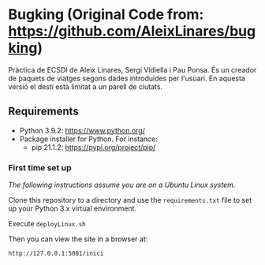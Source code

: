 # Bugking (Original Code from: https://github.com/AleixLinares/bugking)

Pràctica de ECSDI de Aleix Linares, Sergi Vidiella i Pau Ponsa. És un creador de paquets de viatges segons dades introduides
per l'usuari. En aquesta versió el destí està limitat a un parell de ciutats.

## Requirements

- Python 3.9.2: https://www.python.org/
- Package installer for Python. For instance:
    - pip 21.1.2: https://pypi.org/project/pip/
    
### First time set up

*The following instructions assume you are on a Ubuntu Linux system.*

Clone this repository to a directory and use the `requirements.txt` file to set up your Python 3.x
virtual environment.

Execute `deployLinux.sh`

Then you can view the site in a browser at:

    http://127.0.0.1:5001/inici


